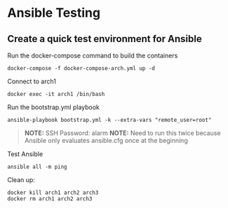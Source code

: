 # Ansible Testing

## Create a quick test environment for Ansible

Run the docker-compose command to build the containers
```
docker-compose -f docker-compose-arch.yml up -d
```

Connect to arch1
```
docker exec -it arch1 /bin/bash
```

Run the bootstrap.yml playbook
```
ansible-playbook bootstrap.yml -k --extra-vars "remote_user=root"
```
> **NOTE:** SSH Password: alarm
> **NOTE:** Need to run this twice because Ansible only evaluates ansible.cfg once at the beginning

Test Ansible
```
ansible all -m ping
```

Clean up:
```
docker kill arch1 arch2 arch3
docker rm arch1 arch2 arch3
```